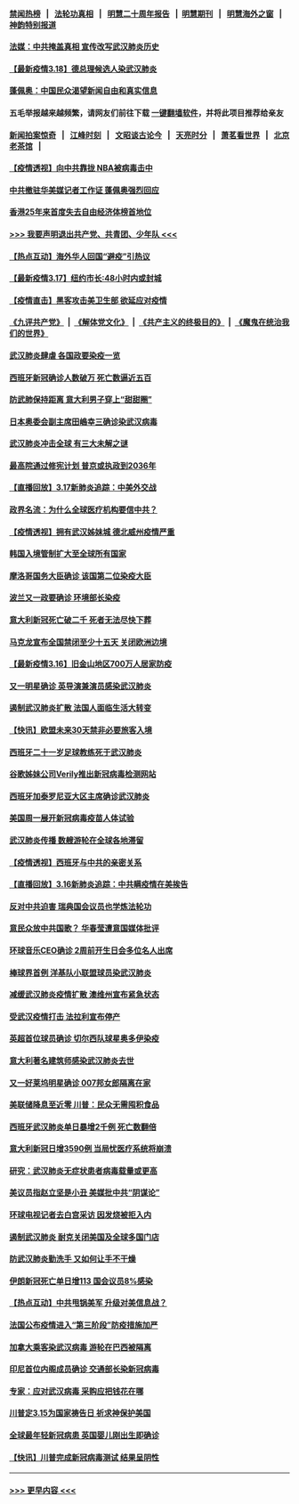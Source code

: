 #### [禁闻热榜](热点新闻.md?=0)  &nbsp;&nbsp;|&nbsp;&nbsp; [法轮功真相](https://github.com/gfw-breaker/truth/blob/master/README.md?=0) &nbsp;&nbsp;|&nbsp;&nbsp; [明慧二十周年报告](https://github.com/gfw-breaker/mh-reports/blob/master/README.md?=0) &nbsp;&nbsp;|&nbsp;&nbsp;[明慧期刊](https://github.com/gfw-breaker/mh-qikan) &nbsp;&nbsp;|&nbsp;&nbsp; [明慧海外之窗](https://github.com/gfw-breaker/mh-news/blob/master/README.md?=0) &nbsp;&nbsp;|&nbsp;&nbsp; [神韵特别报道](https://github.com/gfw-breaker/mh-news/blob/master/shenyun.md?=0)
#### [法媒：中共掩盖真相 宣传改写武汉肺炎历史](../pages/nsc418/n11949667.md?t=03182031) 
#### [【最新疫情3.18】德总理候选人染武汉肺炎](../pages/nsc418/n11948377.md?t=03182031) 
#### [蓬佩奥：中国民众渴望新闻自由和真实信息](../pages/nsc418/n11948448.md?t=03182031) 
#### 五毛举报越来越频繁，请网友们前往下载 [一键翻墙软件](https://github.com/gfw-breaker/ssr-accounts)，并将此项目推荐给亲友
#### [新闻拍案惊奇](https://github.com/gfw-breaker/banned-news/blob/master/pages/link4.md) &nbsp;&nbsp;|&nbsp;&nbsp; [江峰时刻](https://github.com/gfw-breaker/banned-news/blob/master/pages/link4.md) &nbsp;&nbsp;|&nbsp;&nbsp; [文昭谈古论今](https://github.com/gfw-breaker/banned-news/blob/master/pages/link4.md) &nbsp;&nbsp;|&nbsp;&nbsp; [天亮时分](https://github.com/gfw-breaker/banned-news/blob/master/pages/link4.md) &nbsp;&nbsp;|&nbsp;&nbsp; [萧茗看世界](https://github.com/gfw-breaker/banned-news/blob/master/pages/link4.md) &nbsp;&nbsp;|&nbsp;&nbsp; [北京老茶馆](https://github.com/gfw-breaker/banned-news/blob/master/pages/link4.md) &nbsp;&nbsp;|&nbsp;&nbsp; 
#### [【疫情透视】向中共靠拢 NBA被病毒击中](../pages/nsc418/n11948462.md?t=03182031) 
#### [中共撤驻华美媒记者工作证 蓬佩奥强烈回应](../pages/nsc418/n11948259.md?t=03182031) 
#### [香港25年来首度失去自由经济体榜首地位](../pages/nsc418/n11948078.md?t=03182031) 
#### [>>> 我要声明退出共产党、共青团、少年队 <<<](https://github.com/begood0513/goodnews/blob/master/quit/letter.md) 
#### [【热点互动】海外华人回国“避疫”引热议](../pages/nsc418/n11947713.md?t=03182031) 
#### [【最新疫情3.17】纽约市长:48小时内或封城](../pages/nsc418/n11945621.md?t=03182031) 
#### [【疫情直击】黑客攻击美卫生部 欲延应对疫情](../pages/nsc418/n11947801.md?t=03182031) 
#### [《九评共产党》](https://github.com/begood0513/9ping.md/blob/master/README.md) &nbsp;|&nbsp; [《解体党文化》](../../../../jtdwh.md/blob/master/README.md)  &nbsp;|&nbsp; [《共产主义的终极目的》](../../../../gczydzjmd.md/blob/master/README.md) &nbsp;|&nbsp; [《魔鬼在统治我们的世界》](../../../../mgztzwmdsj.md/blob/master/README.md) 
#### [武汉肺炎肆虐 各国政要染疫一览](../pages/nsc418/n11947576.md?t=03182031) 
#### [西班牙新冠确诊人数破万 死亡数逼近五百](../pages/nsc418/n11947740.md?t=03182031) 
#### [防武肺保持距离 意大利男子穿上“甜甜圈”](../pages/nsc418/n11947656.md?t=03182031) 
#### [日本奥委会副主席田嶋幸三确诊染武汉病毒](../pages/nsc418/n11947486.md?t=03182031) 
#### [武汉肺炎冲击全球 有三大未解之谜](../pages/nsc418/n11946311.md?t=03182031) 
#### [最高院通过修宪计划 普京或执政到2036年](../pages/nsc418/n11947240.md?t=03182031) 
#### [【直播回放】3.17新肺炎追踪：中美外交战](../pages/nsc418/n11947234.md?t=03182031) 
#### [政界名流：为什么全球医疗机构要信中共？](../pages/nsc418/n11945479.md?t=03182031) 
#### [【疫情透视】拥有武汉姊妹城 德北威州疫情严重](../pages/nsc418/n11945308.md?t=03182031) 
#### [韩国入境管制扩大至全球所有国家](../pages/nsc418/n11946052.md?t=03182031) 
#### [摩洛哥国务大臣确诊 该国第二位染疫大臣](../pages/nsc418/n11946118.md?t=03182031) 
#### [波兰又一政要确诊 环境部长染疫](../pages/nsc418/n11945855.md?t=03182031) 
#### [意大利新冠死亡破二千 死者无法尽快下葬](../pages/nsc418/n11945606.md?t=03182031) 
#### [马克龙宣布全国禁闭至少十五天 关闭欧洲边境](../pages/nsc418/n11945485.md?t=03182031) 
#### [【最新疫情3.16】旧金山地区700万人居家防疫](../pages/nsc418/n11942860.md?t=03182031) 
#### [又一明星确诊 英导演兼演员感染武汉肺炎](../pages/nsc418/n11945401.md?t=03182031) 
#### [遏制武汉肺炎扩散 法国人面临生活大转变](../pages/nsc418/n11945061.md?t=03182031) 
#### [【快讯】欧盟未来30天禁非必要旅客入境](../pages/nsc418/n11944904.md?t=03182031) 
#### [西班牙二十一岁足球教练死于武汉肺炎](../pages/nsc418/n11945064.md?t=03182031) 
#### [谷歌姊妹公司Verily推出新冠病毒检测网站](../pages/nsc418/n11945017.md?t=03182031) 
#### [西班牙加泰罗尼亚大区主席确诊武汉肺炎](../pages/nsc418/n11944803.md?t=03182031) 
#### [美国周一展开新冠病毒疫苗人体试验](../pages/nsc418/n11944761.md?t=03182031) 
#### [武汉肺炎传播 数艘游轮在全球各地滞留](../pages/nsc418/n11944636.md?t=03182031) 
#### [【疫情透视】西班牙与中共的亲密关系](../pages/nsc418/n11942614.md?t=03182031) 
#### [【直播回放】3.16新肺炎追踪：中共瞒疫情在美挨告](../pages/nsc418/n11944429.md?t=03182031) 
#### [反对中共迫害 瑞典国会议员也学炼法轮功](../pages/nsc418/n11942100.md?t=03182031) 
#### [意民众放中共国歌？ 华春莹遭意国媒体批评](../pages/nsc418/n11944059.md?t=03182031) 
#### [环球音乐CEO确诊 2周前开生日会多位名人出席](../pages/nsc418/n11943534.md?t=03182031) 
#### [棒球界首例 洋基队小联盟球员染武汉肺炎](../pages/nsc418/n11943281.md?t=03182031) 
#### [减缓武汉肺炎疫情扩散 澳维州宣布紧急状态](../pages/nsc418/n11943533.md?t=03182031) 
#### [受武汉疫情打击 法拉利宣布停产](../pages/nsc418/n11942936.md?t=03182031) 
#### [英超首位球员确诊 切尔西队球星奥多伊染疫](../pages/nsc418/n11937187.md?t=03182031) 
#### [意大利著名建筑师感染武汉肺炎去世](../pages/nsc418/n11943211.md?t=03182031) 
#### [又一好莱坞明星确诊 007邦女郎隔离在家](../pages/nsc418/n11943213.md?t=03182031) 
#### [美联储降息至近零 川普：民众无需囤积食品](../pages/nsc418/n11943043.md?t=03182031) 
#### [西班牙武汉肺炎单日暴增2千例 死亡数翻倍](../pages/nsc418/n11942800.md?t=03182031) 
#### [意大利新冠日增3590例 当局忧医疗系统将崩溃](../pages/nsc418/n11942691.md?t=03182031) 
#### [研究：武汉肺炎无症状患者病毒载量或更高](../pages/nsc418/n11942608.md?t=03182031) 
#### [美议员指赵立坚是小丑 美媒批中共“阴谋论”](../pages/nsc418/n11942370.md?t=03182031) 
#### [环球电视记者去白宫采访 因发烧被拒入内](../pages/nsc418/n11942516.md?t=03182031) 
#### [遏制武汉肺炎 耐克关闭美国及全球多国门店](../pages/nsc418/n11942366.md?t=03182031) 
#### [防武汉肺炎勤洗手 又如何让手不干燥](../pages/nsc418/n11942105.md?t=03182031) 
#### [伊朗新冠死亡单日增113 国会议员8%感染](../pages/nsc418/n11942119.md?t=03182031) 
#### [【热点互动】中共甩锅美军 升级对美信息战？](../pages/nsc418/n11940633.md?t=03182031) 
#### [法国公布疫情进入“第三阶段”防疫措施加严](../pages/nsc418/n11940878.md?t=03182031) 
#### [加拿大乘客染武汉病毒 游轮在巴西被隔离](../pages/nsc418/n11941905.md?t=03182031) 
#### [印尼首位内阁成员确诊 交通部长染新冠病毒](../pages/nsc418/n11941920.md?t=03182031) 
#### [专家：应对武汉病毒 采购应把钱花在哪](../pages/nsc418/n11941763.md?t=03182031) 
#### [川普定3.15为国家祷告日 祈求神保护美国](../pages/nsc418/n11941475.md?t=03182031) 
#### [全球最年轻新冠病患 英国婴儿刚出生即确诊](../pages/nsc418/n11941506.md?t=03182031) 
#### [【快讯】川普完成新冠病毒测试 结果呈阴性](../pages/nsc418/n11941045.md?t=03182031) 

----
#### [ >>> 更早内容 <<< ](../indexes/nsc418-earlier.md)
